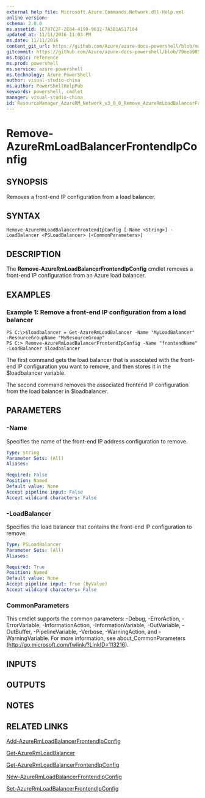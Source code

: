 ```yaml
---
external help file: Microsoft.Azure.Commands.Network.dll-Help.xml
online version: 
schema: 2.0.0
ms.assetid: 1C707C2F-2E84-4199-9632-7A3B1A517104
updated_at: 11/11/2016 11:03 PM
ms.date: 11/11/2016
content_git_url: https://github.com/Azure/azure-docs-powershell/blob/master/azureps-cmdlets-docs/ResourceManager/AzureRM.Network/v3.0.0/Remove-AzureRmLoadBalancerFrontendIpConfig.md
gitcommit: https://github.com/Azure/azure-docs-powershell/blob/79eeb985ea480979357fb4695832a0c3d29a48bf/azureps-cmdlets-docs/ResourceManager/AzureRM.Network/v3.0.0/Remove-AzureRmLoadBalancerFrontendIpConfig.md
ms.topic: reference
ms.prod: powershell
ms.service: azure-powershell
ms.technology: Azure PowerShell
author: visual-studio-china
ms.author: PowerShellHelpPub
keywords: powershell, cmdlet
manager: visual-studio-china
id: ResourceManager_AzureRM_Network_v3_0_0_Remove_AzureRmLoadBalancerFrontendIpConfig_md
---
```


# Remove-AzureRmLoadBalancerFrontendIpConfig

## SYNOPSIS
Removes a front-end IP configuration from a load balancer.

## SYNTAX

```
Remove-AzureRmLoadBalancerFrontendIpConfig [-Name <String>] -LoadBalancer <PSLoadBalancer> [<CommonParameters>]
```

## DESCRIPTION
The **Remove-AzureRmLoadBalancerFrontendIpConfig** cmdlet removes a front-end IP configuration from an Azure load balancer.

## EXAMPLES

### Example 1: Remove a front-end IP configuration from a load balancer
```
PS C:\>$loadbalancer = Get-AzureRmLoadBalancer -Name "MyLoadBalancer" -ResourceGroupName "MyResourceGroup"
PS C:> Remove-AzureRmLoadBalancerFrontendIpConfig -Name "frontendName" -LoadBalancer $loadbalancer
```

The first command gets the load balancer that is associated with the front-end IP configuration you want to remove, and then stores it in the $loadbalancer variable.

The second command removes the associated frontend IP configuration from the load balancer in $loadbalancer.

## PARAMETERS

### -Name
Specifies the name of the front-end IP address configuration to remove.

```yaml
Type: String
Parameter Sets: (All)
Aliases: 

Required: False
Position: Named
Default value: None
Accept pipeline input: False
Accept wildcard characters: False
```

### -LoadBalancer
Specifies the load balancer that contains the front-end IP configuration to remove.

```yaml
Type: PSLoadBalancer
Parameter Sets: (All)
Aliases: 

Required: True
Position: Named
Default value: None
Accept pipeline input: True (ByValue)
Accept wildcard characters: False
```

### CommonParameters
This cmdlet supports the common parameters: -Debug, -ErrorAction, -ErrorVariable, -InformationAction, -InformationVariable, -OutVariable, -OutBuffer, -PipelineVariable, -Verbose, -WarningAction, and -WarningVariable. For more information, see about_CommonParameters (http://go.microsoft.com/fwlink/?LinkID=113216).

## INPUTS

## OUTPUTS

## NOTES

## RELATED LINKS

[Add-AzureRmLoadBalancerFrontendIpConfig](xref:ResourceManager/AzureRM.Network/v3.0.0/Add-AzureRmLoadBalancerFrontendIpConfig.md)

[Get-AzureRmLoadBalancer](xref:ResourceManager/AzureRM.Network/v3.0.0/Get-AzureRmLoadBalancer.md)

[Get-AzureRmLoadBalancerFrontendIpConfig](xref:ResourceManager/AzureRM.Network/v3.0.0/Get-AzureRmLoadBalancerFrontendIpConfig.md)

[New-AzureRmLoadBalancerFrontendIpConfig](xref:ResourceManager/AzureRM.Network/v3.0.0/New-AzureRmLoadBalancerFrontendIpConfig.md)

[Set-AzureRmLoadBalancerFrontendIpConfig](xref:ResourceManager/AzureRM.Network/v3.0.0/Set-AzureRmLoadBalancerFrontendIpConfig.md)


